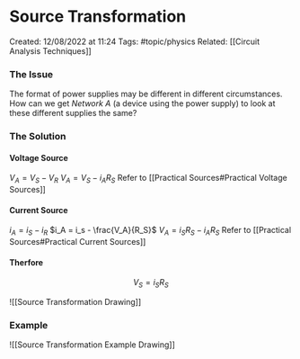 # Source Transformation
Created: 12/08/2022 at 11:24
Tags: #topic/physics 
Related: [[Circuit Analysis Techniques]]

### The Issue
The format of power supplies may be different in different circumstances. How can we get *Network A* (a device using the power supply) to look at these different supplies the same?

### The Solution
#### Voltage Source
$V_A = V_S - V_R$
$V_A = V_S - i_AR_S$
Refer to [[Practical Sources#Practical Voltage Sources]]

#### Current Source
$i_A = i_S - i_R$
$i_A = i_s - \frac{V_A}{R_S}$
$V_A = i_SR_S - i_AR_S$
Refer to [[Practical Sources#Practical Current Sources]]

#### Therfore
$$V_S = i_SR_S$$

![[Source Transformation Drawing]]

### Example
![[Source Transformation Example Drawing]]